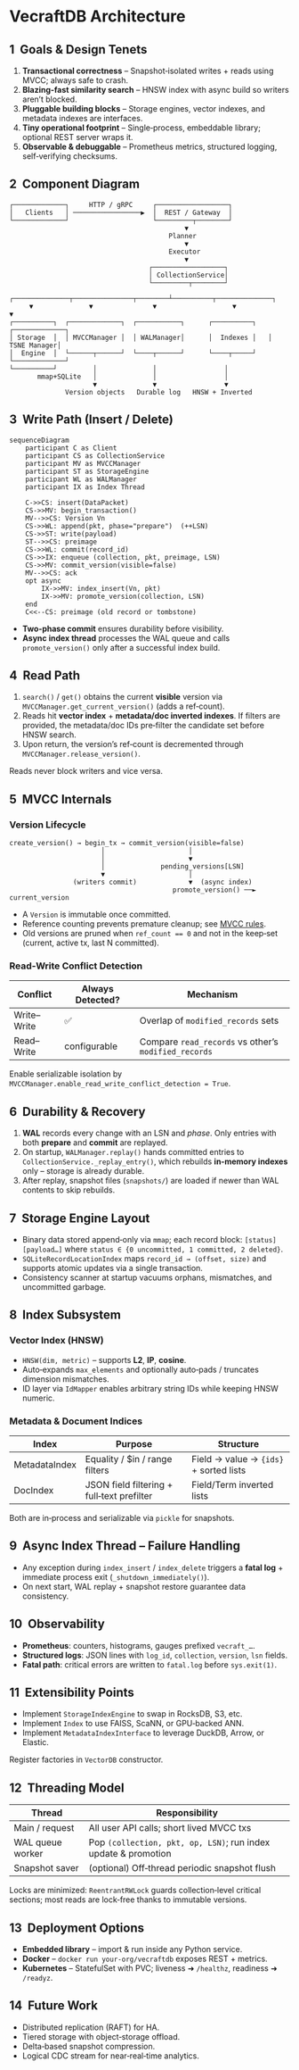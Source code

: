 # VecraftDB Architecture


## 1  Goals & Design Tenets

1. **Transactional correctness** – Snapshot‑isolated writes + reads using MVCC; always safe to crash.
2. **Blazing‑fast similarity search** – HNSW index with async build so writers aren’t blocked.
3. **Pluggable building blocks** – Storage engines, vector indexes, and metadata indexes are interfaces.
4. **Tiny operational footprint** – Single‑process, embeddable library; optional REST server wraps it.
5. **Observable & debuggable** – Prometheus metrics, structured logging, self‑verifying checksums.



## 2  Component Diagram

```text
┌─────────────┐     HTTP / gRPC     ┌──────────────────┐
│   Clients   │ ─────────────────▶  │  REST / Gateway  │
└─────────────┘                     └─────────┬────────┘
                                            ▼
                                        Planner
                                            ▼
                                        Executor
                                            ▼
                                   ┌──────────────────┐
                                   │ CollectionService│
                                   └─────────┬────────┘
     ┌──────────────┬───────────────┬────────┴──────────┬──────────────┐
     ▼              ▼               ▼                   ▼              ▼
┌──────────┐  ┌─────────────┐  ┌───────────┐      ┌──────────┐   ┌─────────────┐
│ Storage  │  │ MVCCManager │  │ WALManager│      │  Indexes │   │ TSNE Manager│
│  Engine  │  └──────┬──────┘  └────┬──────┘      └────┬─────┘   └─────────────┘
└──────────┘         │              │                 │
       mmap+SQLite   │              │                 │
                     ▼              ▼                 ▼
              Version objects   Durable log   HNSW + Inverted
```



## 3  Write Path (Insert / Delete)

```
sequenceDiagram
    participant C as Client
    participant CS as CollectionService
    participant MV as MVCCManager
    participant ST as StorageEngine
    participant WL as WALManager
    participant IX as Index Thread

    C->>CS: insert(DataPacket)
    CS->>MV: begin_transaction()
    MV-->>CS: Version Vn
    CS->>WL: append(pkt, phase="prepare")  (++LSN)
    CS->>ST: write(payload)
    ST-->>CS: preimage
    CS->>WL: commit(record_id)
    CS->>IX: enqueue (collection, pkt, preimage, LSN)
    CS->>MV: commit_version(visible=false)
    MV-->>CS: ack
    opt async
        IX->>MV: index_insert(Vn, pkt)
        IX->>MV: promote_version(collection, LSN)
    end
    C<<--CS: preimage (old record or tombstone)
```

* **Two‑phase commit** ensures durability before visibility.
* **Async index thread** processes the WAL queue and calls `promote_version()` only after a successful index build.



## 4  Read Path

1. `search()` / `get()` obtains the current **visible** version via `MVCCManager.get_current_version()` (adds a ref‑count).
2. Reads hit **vector index** + **metadata/doc inverted indexes**. If filters are provided, the metadata/doc IDs pre‑filter the candidate set before HNSW search.
3. Upon return, the version’s ref‑count is decremented through `MVCCManager.release_version()`.

Reads never block writers and vice versa.



## 5  MVCC Internals

### Version Lifecycle

```text
create_version() → begin_tx → commit_version(visible=false)
                       │                     │
                       │                     ▼
                       │              pending_versions[LSN]
                       ▼                     │
                (writers commit)             ▼  (async index)
                                         promote_version() ──► current_version
```

* A `Version` is immutable once committed.
* Reference counting prevents premature cleanup; see [MVCC rules](../README.md#multi-version-concurrency-control-mvcc-system).
* Old versions are pruned when `ref_count == 0` and not in the keep‑set (current, active tx, last N committed).

### Read‑Write Conflict Detection

| Conflict    | Always Detected? | Mechanism                                            |
| ----------- | ---------------- | ---------------------------------------------------- |
| Write–Write | ✅                | Overlap of `modified_records` sets                   |
| Read–Write  | configurable     | Compare `read_records` vs other’s `modified_records` |

Enable serializable isolation by `MVCCManager.enable_read_write_conflict_detection = True`.



## 6  Durability & Recovery

1. **WAL** records every change with an LSN and *phase*. Only entries with both **prepare** and **commit** are replayed.
2. On startup, `WALManager.replay()` hands committed entries to `CollectionService._replay_entry()`, which rebuilds **in‑memory indexes** only – storage is already durable.
3. After replay, snapshot files (`snapshots/`) are loaded if newer than WAL contents to skip rebuilds.



## 7  Storage Engine Layout

* Binary data stored append‑only via `mmap`; each record block: `[status][payload…]` where `status ∈ {0 uncommitted, 1 committed, 2 deleted}`.
* `SQLiteRecordLocationIndex` maps `record_id → (offset, size)` and supports atomic updates via a single transaction.
* Consistency scanner at startup vacuums orphans, mismatches, and uncommitted garbage.



## 8  Index Subsystem

### Vector Index (HNSW)

* `HNSW(dim, metric)` – supports **L2**, **IP**, **cosine**.
* Auto‑expands `max_elements` and optionally auto‑pads / truncates dimension mismatches.
* ID layer via `IdMapper` enables arbitrary string IDs while keeping HNSW numeric.

### Metadata & Document Indices

| Index         | Purpose                                    | Structure                              |
| ------------- | ------------------------------------------ | -------------------------------------- |
| MetadataIndex | Equality / \$in / range filters            | Field → value → `{ids}` + sorted lists |
| DocIndex      | JSON field filtering + full‑text prefilter | Field/Term inverted lists              |

Both are in‑process and serializable via `pickle` for snapshots.



## 9  Async Index Thread – Failure Handling

* Any exception during `index_insert` / `index_delete` triggers a **fatal log** + immediate process exit (`_shutdown_immediately()`).
* On next start, WAL replay + snapshot restore guarantee data consistency.



## 10  Observability

* **Prometheus**: counters, histograms, gauges prefixed `vecraft_…`.
* **Structured logs**: JSON lines with `log_id`, `collection`, `version`, `lsn` fields.
* **Fatal path**: critical errors are written to `fatal.log` before `sys.exit(1)`.



## 11  Extensibility Points

* Implement `StorageIndexEngine` to swap in RocksDB, S3, etc.
* Implement `Index` to use FAISS, ScaNN, or GPU‑backed ANN.
* Implement `MetadataIndexInterface` to leverage DuckDB, Arrow, or Elastic.

Register factories in `VectorDB` constructor.



## 12  Threading Model

| Thread           | Responsibility                                                 |
| ---------------- | -------------------------------------------------------------- |
| Main / request   | All user API calls; short lived MVCC txs                       |
| WAL queue worker | Pop `(collection, pkt, op, LSN)`; run index update & promotion |
| Snapshot saver   | (optional) Off‑thread periodic snapshot flush                  |

Locks are minimized: `ReentrantRWLock` guards collection‑level critical sections; most reads are lock‑free thanks to immutable versions.



## 13  Deployment Options

* **Embedded library** – import & run inside any Python service.
* **Docker** – `docker run your-org/vecraftdb` exposes REST + metrics.
* **Kubernetes** – StatefulSet with PVC; liveness ➜ `/healthz`, readiness ➜ `/readyz`.



## 14  Future Work

* Distributed replication (RAFT) for HA.
* Tiered storage with object‑storage offload.
* Delta‑based snapshot compression.
* Logical CDC stream for near‑real‑time analytics.

